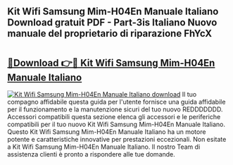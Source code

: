 ## Kit Wifi Samsung Mim-H04En Manuale Italiano Download gratuit PDF - Part-3is Italiano Nuovo manuale del proprietario di riparazione FhYcX

# <h2><a href="http://dfcupm.blite.top/?on=Kit+Wifi+Samsung+Mim-H04En+Manuale+Italiano">🔗Download 👉🔴 Kit Wifi Samsung Mim-H04En Manuale Italiano</a></h2>

[![Kit Wifi Samsung Mim-H04En Manuale Italiano download](https://i.imgur.com/lujVjoI.png)](http://dfcupm.blite.top/?on=Kit+Wifi+Samsung+Mim-H04En+Manuale+Italiano)
Il tuo compagno affidabile questa guida per l'utente fornisce una guida affidabile per il funzionamento e la manutenzione sicuri del tuo nuovo REDDDDDDD. Accessori compatibili questa sezione elenca gli accessori e le periferiche compatibili per il tuo nuovo Kit Wifi Samsung Mim-H04En Manuale Italiano. Questo Kit Wifi Samsung Mim-H04En Manuale Italiano ha un motore potente e caratteristiche innovative per prestazioni eccezionali. Non esitate a Kit Wifi Samsung Mim-H04En Manuale Italiano. Il nostro Team di assistenza clienti è pronto a rispondere alle tue domande.

